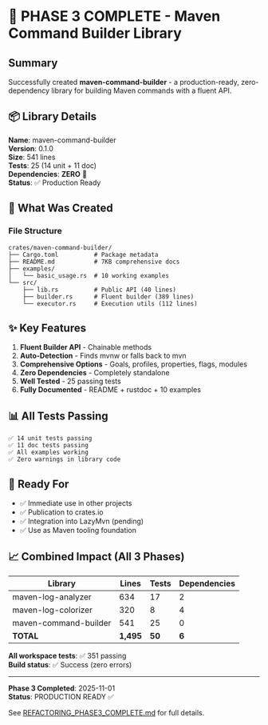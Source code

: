 # 🎉 PHASE 3 COMPLETE - Maven Command Builder Library

## Summary

Successfully created **maven-command-builder** - a production-ready, zero-dependency library for building Maven commands with a fluent API.

## 📦 Library Details

**Name**: maven-command-builder  
**Version**: 0.1.0  
**Size**: 541 lines  
**Tests**: 25 (14 unit + 11 doc)  
**Dependencies**: **ZERO** 🎉  
**Status**: ✅ Production Ready

## 🎯 What Was Created

### File Structure
```
crates/maven-command-builder/
├── Cargo.toml          # Package metadata
├── README.md           # 7KB comprehensive docs
├── examples/
│   └── basic_usage.rs  # 10 working examples
└── src/
    ├── lib.rs          # Public API (40 lines)
    ├── builder.rs      # Fluent builder (389 lines)
    └── executor.rs     # Execution utils (112 lines)
```

## ✨ Key Features

1. **Fluent Builder API** - Chainable methods
2. **Auto-Detection** - Finds mvnw or falls back to mvn
3. **Comprehensive Options** - Goals, profiles, properties, flags, modules
4. **Zero Dependencies** - Completely standalone
5. **Well Tested** - 25 passing tests
6. **Fully Documented** - README + rustdoc + 10 examples

## 📊 All Tests Passing

```
✅ 14 unit tests passing
✅ 11 doc tests passing
✅ All examples working
✅ Zero warnings in library code
```

## 🚀 Ready For

- ✅ Immediate use in other projects
- ✅ Publication to crates.io
- ✅ Integration into LazyMvn (pending)
- ✅ Use as Maven tooling foundation

## 📈 Combined Impact (All 3 Phases)

| Library | Lines | Tests | Dependencies |
|---------|-------|-------|--------------|
| maven-log-analyzer | 634 | 17 | 2 |
| maven-log-colorizer | 320 | 8 | 4 |
| maven-command-builder | 541 | 25 | 0 |
| **TOTAL** | **1,495** | **50** | **6** |

**All workspace tests**: ✅ 351 passing  
**Build status**: ✅ Success (zero errors)

---

**Phase 3 Completed**: 2025-11-01  
**Status**: PRODUCTION READY ✅

See [REFACTORING_PHASE3_COMPLETE.md](REFACTORING_PHASE3_COMPLETE.md) for full details.
